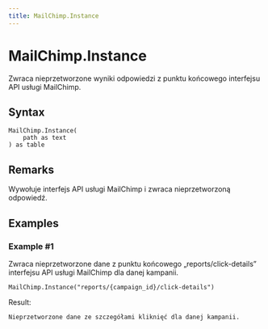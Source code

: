 ```yaml
---
title: MailChimp.Instance
---
```


# MailChimp.Instance


Zwraca nieprzetworzone wyniki odpowiedzi z punktu końcowego interfejsu API usługi MailChimp.


## Syntax

```powerquery
MailChimp.Instance(
    path as text
) as table
```


## Remarks

Wywołuje interfejs API usługi MailChimp i zwraca nieprzetworzoną odpowiedź.


## Examples

### Example #1 
Zwraca nieprzetworzone dane z punktu końcowego „reports/click-details” interfejsu API usługi MailChimp dla danej kampanii.
```powerquery
MailChimp.Instance("reports/{campaign_id}/click-details")
```

Result: 
```powerquery
Nieprzetworzone dane ze szczegółami kliknięć dla danej kampanii.
```




